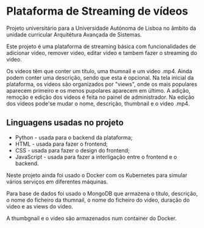 #  Plataforma de Streaming de vídeos
Projeto universitário para a Universidade Autónoma de Lisboa no âmbito da unidade curricular Arquitétura Avançada de Sistemas.   

Este projeto é uma plataforma de streaming básica com funcionalidades de adicionar video, remover video, editar video e tambem fazer o streaming do video.   

Os videos têm que conter um título, uma thumnail e um video .mp4. Ainda podem conter uma descrição, sendo que esta é opcional.
Na tela inicial da plataforma, os videos são organizados por "views", onde os mais populares aparecem primeiro e os menos pupolares aparecem em último.
A adição, remoção e edição dos videos é feita no painel de administrador.
Na edição dos videos pode'se mudar o nome, descrição, thumbnail e o video .mp4.

## Linguagens usadas no projeto
- Python - usada para o backend da plataforma;
- HTML - usada para fazer o frontend;
- CSS - usada para fazer o design do frontend;
- JavaScript - usada para fazer a interligação entre o frontend e o backend.

Neste projeto ainda foi usado o Docker com os Kubernetes para simular vários serviços em diferentes máquinas.  

Para base de dados foi usado o MongoDB que armazena o título, descrição, o nome do ficheiro da thumnail, o nome do ficheiro do video, duração do video e as views do video.  

A thumbgnail e o video são armazenados num container do Docker.  
